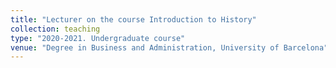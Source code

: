 ```yaml
---
title: "Lecturer on the course Introduction to History"
collection: teaching
type: "2020-2021. Undergraduate course"
venue: "Degree in Business and Administration, University of Barcelona"
---
```

